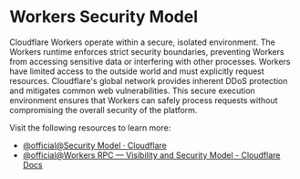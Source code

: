 # Workers Security Model

Cloudflare Workers operate within a secure, isolated environment. The Workers runtime enforces strict security boundaries, preventing Workers from accessing sensitive data or interfering with other processes. Workers have limited access to the outside world and must explicitly request resources. Cloudflare's global network provides inherent DDoS protection and mitigates common web vulnerabilities. This secure execution environment ensures that Workers can safely process requests without compromising the overall security of the platform.

Visit the following resources to learn more:

- [@official@Security Model · Cloudflare](https://developers.cloudflare.com/workers/reference/security-model/)
- [@official@Workers RPC — Visibility and Security Model - Cloudflare Docs](https://developers.cloudflare.com/workers/runtime-apis/rpc/visibility/)